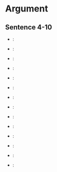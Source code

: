 # Argument

## Sentence 4-10

* []():
* []():
* []():
* []():
* []():
* []():
* []():


* []():
* []():
* []():
* []():
* []():
* []():
* []():
